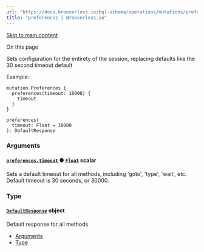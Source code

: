 ```yaml
---
url: "https://docs.browserless.io/bql-schema/operations/mutations/preferences"
title: "preferences | Browserless.io"
---
```


[Skip to main content](https://docs.browserless.io/bql-schema/operations/mutations/preferences#__docusaurus_skipToContent_fallback)

On this page

Sets configuration for the entirety of the session, replacing defaults like the 30 second timeout default

Example:

```codeBlockLines_p187
mutation Preferences {
  preferences(timeout: 10000) {
    timeout
  }
}

```

```codeBlockLines_p187
preferences(
  timeout: Float = 30000
): DefaultResponse

```

### Arguments [​](https://docs.browserless.io/bql-schema/operations/mutations/preferences\#arguments "Direct link to Arguments")

#### [`preferences.timeout`](https://docs.browserless.io/bql-schema/operations/mutations/preferences\#) ● [`Float`](https://docs.browserless.io/bql-schema/types/scalars/float) scalar [​](https://docs.browserless.io/bql-schema/operations/mutations/preferences\#preferencestimeoutfloat- "Direct link to preferencestimeoutfloat-")

Sets a default timeout for all methods, including 'goto', 'type', 'wait', etc. Default timeout is 30 seconds, or 30000.

### Type [​](https://docs.browserless.io/bql-schema/operations/mutations/preferences\#type "Direct link to Type")

#### [`DefaultResponse`](https://docs.browserless.io/bql-schema/types/objects/default-response) object [​](https://docs.browserless.io/bql-schema/operations/mutations/preferences\#defaultresponse- "Direct link to defaultresponse-")

Default response for all methods

- [Arguments](https://docs.browserless.io/bql-schema/operations/mutations/preferences#arguments)
- [Type](https://docs.browserless.io/bql-schema/operations/mutations/preferences#type)